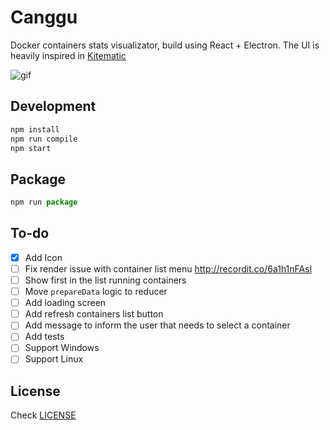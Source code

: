 # Canggu

Docker containers stats visualizator, build using React + Electron. The
UI is heavily inspired in [Kitematic](https://github.com/docker/kitematic)

![gif](http://recordit.co/SXwGC9ToCU.gif)

## Development

```js
npm install
npm run compile
npm start
```

## Package

```js
npm run package
```

## To-do

* [X] Add Icon
* [ ] Fix render issue with container list menu http://recordit.co/6a1h1nFAsl
* [ ] Show first in the list running containers
* [ ] Move `prepareData` logic to reducer
* [ ] Add loading screen
* [ ] Add refresh containers list button
* [ ] Add message to inform the user that needs to select a container
* [ ] Add tests
* [ ] Support Windows
* [ ] Support Linux

## License

Check [LICENSE](./LICENSE)
